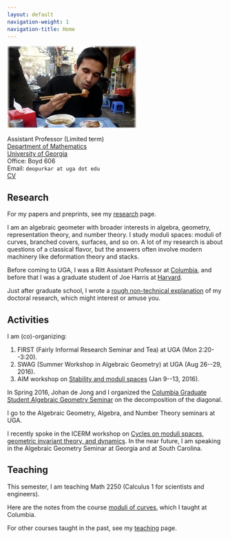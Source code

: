 ```yaml
---
layout: default
navigation-weight: 1
navigation-title: Home
---
```


<img src="/anandrd_eating.jpg" alt="Photo of Anand Deopurkar" title="Hanoi (2014)" id="photo">

Assistant Professor (Limited term)  
[Department of Mathematics](http://www.math.uga.edu/)  
[University of Georgia](http://www.uga.edu/)  
Office: Boyd 606  
Email: `deopurkar at uga dot edu`  
[CV](cv/cv.pdf)  

## Research

For my papers and preprints, see my [research](research/) page.  

I am an algebraic geometer with broader interests in algebra, geometry, representation theory, and number theory. I study moduli spaces: moduli of curves, branched covers, surfaces, and so on. A lot of my research is about questions of a classical flavor, but the answers often involve modern machinery like deformation theory and stacks.  

Before coming to UGA, I was a Ritt Assistant Professor at [Columbia](http://math.columbia.edu/), and before that I was a graduate student of Joe Harris at [Harvard](http://math.harvard.edu/).  

Just after graduate school, I wrote a [rough non-technical explanation](interests/) of my doctoral research, which might interest or amuse you.

## Activities

I am (co)-organizing:

1. FIRST (Fairly Informal Research Seminar and Tea) at UGA (Mon 2:20--3:20).
2. SWAG (Summer Workshop in Algebraic Geometry) at UGA (Aug 26--29, 2016).
3. AIM workshop on [Stability and moduli spaces](http://aimath.org/workshops/upcoming/stabmoduli/) (Jan 9--13, 2016).

In Spring 2016, Johan de Jong and I organized the [Columbia Graduate Student Algebraic Geometry Seminar](seminar16/) on the decomposition of the diagonal.  

I go to the Algebraic Geometry, Algebra, and Number Theory seminars at UGA.  

I recently spoke in the ICERM workshop on [Cycles on moduli spaces, geometric invariant theory, and dynamics](https://icerm.brown.edu/topical_workshops/tw16-4-ms/). In the near future, I am speaking in the Algebraic Geometry Seminar at Georgia and at South Carolina.

## Teaching

This semester, I am teaching Math 2250 (Calculus 1 for scientists and engineers).  

Here are the notes from the course [moduli of curves](teaching/moduli/), which I taught at Columbia.  

For other courses taught in the past, see my [teaching](teaching/) page.

